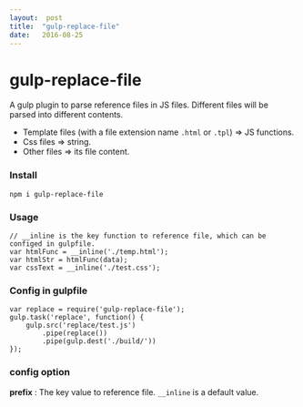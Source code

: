 ```yaml
---
layout:  post
title:  "gulp-replace-file"
date:   2016-08-25
---
```


# gulp-replace-file
A gulp plugin to parse reference files in JS files. Different files will be parsed into different contents.
+ Template files (with a file extension name `.html` or `.tpl`) => JS functions.
+ Css files => string.
+ Other files => its file content.

### Install
```
npm i gulp-replace-file
```

### Usage
```
// __inline is the key function to reference file, which can be configed in gulpfile.
var htmlFunc = __inline('./temp.html');
var htmlStr = htmlFunc(data);
var cssText = __inline('./test.css');
```

### Config in gulpfile
```
var replace = require('gulp-replace-file');
gulp.task('replace', function() {
	gulp.src('replace/test.js')
		.pipe(replace())
		.pipe(gulp.dest('./build/'))
});
```

### config option
**prefix** : The key value to reference file. `__inline` is a default value.
